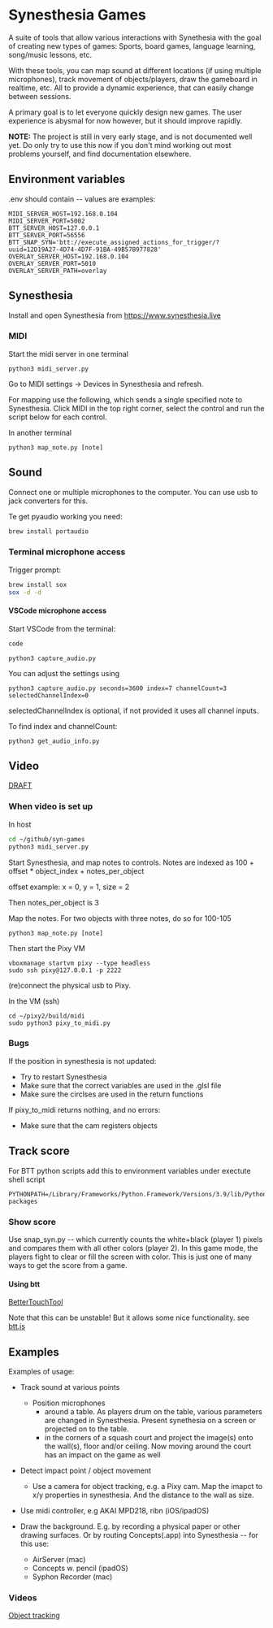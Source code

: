 # Synesthesia Games

A suite of tools that allow various interactions with Synethesia with the goal of creating new types of games: Sports, board games, language learning, song/music lessons, etc.

With these tools, you can map sound at different locations (if using multiple microphones), track movement of objects/players, draw the gameboard in realtime, etc. All to provide a dynamic experience, that can easily change between sessions. 

A primary goal is to let everyone quickly design new games. The user experience is abysmal for now however, but it should improve rapidly.

__NOTE:__ The project is still in very early stage, and is not documented well yet. Do only try to use this now if you don't mind working out most problems yourself, and find documentation elsewhere. 

## Environment variables

.env should contain -- values are examples:
```
MIDI_SERVER_HOST=192.168.0.104
MIDI_SERVER_PORT=5002
BTT_SERVER_HOST=127.0.0.1
BTT_SERVER_PORT=56556
BTT_SNAP_SYN='btt://execute_assigned_actions_for_trigger/?uuid=12D19A27-4D74-4D7F-91BA-49B57B977828'
OVERLAY_SERVER_HOST=192.168.0.104
OVERLAY_SERVER_PORT=5010
OVERLAY_SERVER_PATH=overlay
```

## Synesthesia
Install and open Synesthesia from https://www.synesthesia.live

### MIDI

Start the midi server in one terminal
```
python3 midi_server.py
```

Go to MIDI settings -> Devices in Synesthesia and refresh.

For mapping use the following, which sends a single specified note to Synesthesia. Click MIDI in the top right corner, select the control and run the script below for each control.

In another terminal
```
python3 map_note.py [note]
```

## Sound

Connect one or multiple microphones to the computer. You can use usb to jack converters for this.

Te get pyaudio working you need:

``` bash
brew install portaudio
```

### Terminal microphone access

Trigger prompt:

```bash
brew install sox
sox -d -d
```

#### VSCode microphone access

Start VSCode from the terminal:

```bash
code
```

```
python3 capture_audio.py
```

You can adjust the settings using
```
python3 capture_audio.py seconds=3600 index=7 channelCount=3 selectedChannelIndex=0
```

selectedChannelIndex is optional, if not provided it uses all channel inputs.

To find index and channelCount:

```
python3 get_audio_info.py
```

## Video
[DRAFT]('./Video_README_DRAFT.md')

### When video is set up

In host

```bash
cd ~/github/syn-games
python3 midi_server.py
```

Start Synesthesia, and map notes to controls. Notes are indexed as 100 + offset * object_index + notes_per_object 

offset example: x = 0, y = 1, size = 2

Then notes_per_object is 3

Map the notes. For two objects with three notes, do so for 100-105
```
python3 map_note.py [note]
```

Then start the Pixy VM
```
vboxmanage startvm pixy --type headless
sudo ssh pixy@127.0.0.1 -p 2222
```

(re)connect the physical usb to Pixy.

In the VM (ssh)
```
cd ~/pixy2/build/midi
sudo python3 pixy_to_midi.py
```

### Bugs

If the position in synesthesia is not updated:
- Try to restart Synesthesia
- Make sure that the correct variables are used in the .glsl file
- Make sure the circlses are used in the return functions

If pixy_to_midi returns nothing, and no errors:
- Make sure that the cam registers objects

## Track score

For BTT python scripts add this to environment variables under exectute shell script

```
PYTHONPATH=/Library/Frameworks/Python.Framework/Versions/3.9/lib/Python3.9/site-packages
```

### Show score

Use snap_syn.py -- which currently counts the white+black (player 1) pixels and compares them with all other colors (player 2). In this game mode, the players fight to clear or fill the screen with color. This is just one of many ways to get the score from a game.

#### Using btt

[BetterTouchTool](https://folivora.ai)

Note that this can be unstable! But it allows some nice functionality.
see [btt.js](src/util/btt.js) 

## Examples

Examples of usage: 
- Track sound at various points
  - Position microphones
    - around a table. As players drum on the table, various parameters are changed in Synesthesia. Present synethesia on a screen or projected on to the table.
    - in the corners of a squash court and project the image(s) onto the wall(s), floor and/or ceiling. Now moving around the court has an impact on the game as well

- Detect impact point / object movement
  - Use a camera for object tracking, e.g. a Pixy cam. Map the imapct to x/y properties in synesthesia. And the distance to the wall as size. 

- Use midi controller, e.g AKAI MPD218, ribn (iOS/ipadOS)

- Draw the background. E.g. by recording a physical paper or other drawing surfaces. Or by routing Concepts(.app) into Synesthesia -- for this use:
  - AirServer (mac)
  - Concepts w. pencil (ipadOS)
  - Syphon Recorder (mac)

### Videos

[Object tracking](https://youtu.be/KRB6ZPVpBxg)
